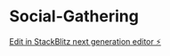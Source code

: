 # Social-Gathering

[Edit in StackBlitz next generation editor ⚡️](https://stackblitz.com/~/github.com/itstoasti/Social-Gathering)